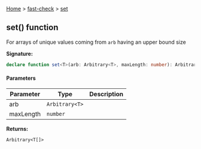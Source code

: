 [Home](/) &gt; [fast-check](../fast-check.md) &gt; [set](set_2.md)

## set() function

For arrays of unique values coming from `arb` having an upper bound size

<b>Signature:</b>

```typescript
declare function set<T>(arb: Arbitrary<T>, maxLength: number): Arbitrary<T[]>;
```

#### Parameters

|  Parameter | Type | Description |
|  --- | --- | --- |
|  arb | <code>Arbitrary&lt;T&gt;</code> |  |
|  maxLength | <code>number</code> |  |

<b>Returns:</b>

`Arbitrary<T[]>`

